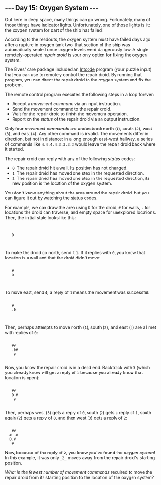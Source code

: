 ﻿## --- Day 15: Oxygen System ---

Out here in deep space, many things can go wrong. Fortunately, many of those things have  indicator lights. Unfortunately, one of those lights is lit: the oxygen system for part of the ship has failed!

According to the readouts, the oxygen system must have failed days ago after a rupture in oxygen tank two; that section of the ship was automatically sealed once oxygen levels went dangerously low. A single remotely-operated  _repair droid_  is your only option for fixing the oxygen system.

The Elves' care package included an  [Intcode](https://adventofcode.com/2019/day/9)  program (your puzzle input) that you can use to remotely control the repair droid. By running that program, you can direct the repair droid to the oxygen system and fix the problem.

The remote control program executes the following steps in a loop forever:

-   Accept a  _movement command_  via an input instruction.
-   Send the movement command to the repair droid.
-   Wait for the repair droid to finish the movement operation.
-   Report on the  _status_  of the repair droid via an output instruction.

Only four  _movement commands_  are understood: north (`1`), south (`2`), west (`3`), and east (`4`). Any other command is invalid. The movements differ in direction, but not in distance: in a long enough east-west hallway, a series of commands like  `4,4,4,4,3,3,3,3`  would leave the repair droid back where it started.

The repair droid can reply with any of the following  _status_  codes:

-   `0`: The repair droid hit a wall. Its position has not changed.
-   `1`: The repair droid has moved one step in the requested direction.
-   `2`: The repair droid has moved one step in the requested direction; its new position is the location of the oxygen system.

You don't know anything about the area around the repair droid, but you can figure it out by watching the status codes.

For example, we can draw the area using  `D`  for the droid,  `#`  for walls,  `.`  for locations the droid can traverse, and empty space for unexplored locations. Then, the initial state looks like this:

```
      
      
   D  
      
      

```

To make the droid go north, send it  `1`. If it replies with  `0`, you know that location is a wall and that the droid didn't move:

```
      
   #  
   D  
      
      

```

To move east, send  `4`; a reply of  `1`  means the movement was successful:

```
      
   #  
   .D 
      
      

```

Then, perhaps attempts to move north (`1`), south (`2`), and east (`4`) are all met with replies of  `0`:

```
      
   ## 
   .D#
    # 
      

```

Now, you know the repair droid is in a dead end. Backtrack with  `3`  (which you already know will get a reply of  `1`  because you already know that location is open):

```
      
   ## 
   D.#
    # 
      

```

Then, perhaps west (`3`) gets a reply of  `0`, south (`2`) gets a reply of  `1`, south again (`2`) gets a reply of  `0`, and then west (`3`) gets a reply of  `2`:

```
      
   ## 
  #..#
  D.# 
   #  

```

Now, because of the reply of  `2`, you know you've found the  _oxygen system_! In this example, it was only  `_2_`  moves away from the repair droid's starting position.

_What is the fewest number of movement commands_  required to move the repair droid from its starting position to the location of the oxygen system?